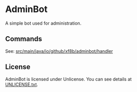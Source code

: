 # AdminBot
A simple bot used for administration.
## Commands
See: [src/main/java/io/github/xf8b/adminbot/handler](https://github.com/xf8b/AdminBot/branch/master/src/main/java/io/github/xf8b/adminbot/handler)
## License
AdminBot is licensed under Unlicense. You can see details at [UNLICENSE.txt](https://github.com/xf8b/AdminBot/blob/master/UNLICENSE.txt).